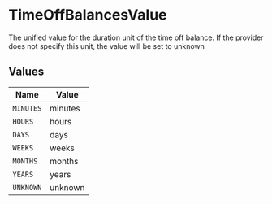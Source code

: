 # TimeOffBalancesValue

The unified value for the duration unit of the time off balance. If the provider does not specify this unit, the value will be set to unknown


## Values

| Name      | Value     |
| --------- | --------- |
| `MINUTES` | minutes   |
| `HOURS`   | hours     |
| `DAYS`    | days      |
| `WEEKS`   | weeks     |
| `MONTHS`  | months    |
| `YEARS`   | years     |
| `UNKNOWN` | unknown   |